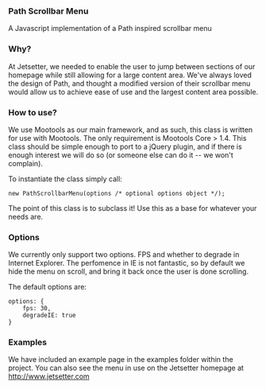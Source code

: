 ### Path Scrollbar Menu
A Javascript implementation of a Path inspired scrollbar menu

### Why?
At Jetsetter, we needed to enable the user to jump between sections of our homepage while still allowing for a large content area. We've always loved the design of Path, and thought a modified version of their scrollbar menu would allow us to achieve ease of use and the largest content area possible.

### How to use?
We use Mootools as our main framework, and as such, this class is written for use with Mootools. The only requirement is Mootools Core > 1.4. This class should be simple enough to port to a jQuery plugin, and if there is enough interest we will do so (or someone else can do it -- we won't complain). 

To instantiate the class simply call:

	new PathScrollbarMenu(options /* optional options object */);

The point of this class is to subclass it! Use this as a base for whatever your needs are.

### Options
We currently only support two options. FPS and whether to degrade in Internet Explorer. The perfomence in IE is not fantastic, so by default we hide the menu on scroll, and bring it back once the user is done scrolling. 

The default options are:

	options: {
		fps: 30,
		degradeIE: true 
	}

### Examples
We have included an example page in the examples folder within the project. You can also see the menu in use on the Jetsetter homepage at http://www.jetsetter.com